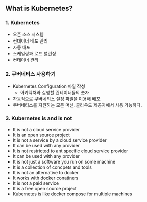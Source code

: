 ## What is Kubernetes?

### 1. Kubernetes

* 오픈 소스 시스템
* 컨테이너 배포 관리
* 자동 배포
* 스케일링과 로드 밸런싱
* 컨테이너 관리

### 2. 쿠버네티스 사용하기

* Kubernetes Configuration 파일 작성
    * 아키텍처와 실행할 컨테이너들의 숫자
* 자동적으로 쿠버네티스 설정 파일을 이용해 배포
* 쿠버네티스를 지원하는 모든 머신, 클라우드 제공자에서 사용 가능하다.

### 3. Kubernetes is and is not

* It is not a cloud service provider
* It is an open source project
* It is not a service by a cloud service provider
* It can be used with any provider
* It is not restricted to ant specific cloud service provider
* It can be used with any provider
* It is not just a software you run on some machine
* It is a collection of concpets and tools
* It is not an alternative to docker
* It works with docker conatiners
* It is not a paid service
* It is a free open source project
* Kubernetes is like docker compose for multiple machines